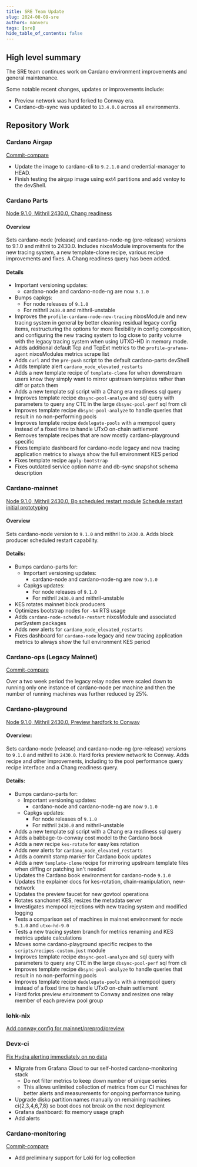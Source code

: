 ```yaml
---
title: SRE Team Update
slug: 2024-08-09-sre
authors: manveru
tags: [sre]
hide_table_of_contents: false
---
```


## High level summary

The SRE team continues work on Cardano environment improvements and general maintenance.

Some notable recent changes, updates or improvements include:

* Preview network was hard forked to Conway era.
* Cardano-db-sync was updated to `13.4.0.0` across all environments.


## Repository Work

### Cardano Airgap

[Commit-compare](https://github.com/IntersectMBO/cardano-airgap/compare/7dcea34...91ad33a)

* Update the image to cardano-cli to `9.2.1.0` and credential-manager to HEAD.
* Finish testing the airgap image using ext4 partitions and add ventoy to the devShell.


### Cardano Parts

[Node 9.1.0, Mithril 2430.0, Chang readiness](https://github.com/input-output-hk/cardano-parts/pull/45)

#### Overview

Sets cardano-node (release) and cardano-node-ng (pre-release) versions to 9.1.0
and mithril to 2430.0. Includes nixosModule improvements for the new tracing
system, a new template-clone recipe, various recipe improvements and fixes. A
Chang readiness query has been added.

#### Details

* Important versioning updates:
  * cardano-node and cardano-node-ng are now `9.1.0`
* Bumps capkgs:
  * For node releases of `9.1.0`
  * For mithril `2430.0` and mithril-unstable
* Improves the `profile-cardano-node-new-tracing` nixosModule and new tracing system in general by better cleaning residual legacy config items, restructuring the options for more flexibility in config composition, and configuring the new tracing system to log close to parity volume with the legacy tracing system when using UTXO-HD in memory mode.
* Adds additional default Tcp and TcpExt metrics to the `profile-grafana-agent` nixosModules metrics scrape list
* Adds `curl` and the `pre-push` script to the default cardano-parts devShell
* Adds template alert `cardano_node_elevated_restarts`
* Adds a new template recipe of `template-clone` for when downstream users know they simply want to mirror upstream templates rather than diff or patch them
* Adds a new template sql script with a Chang era readiness sql query
* Improves template recipe `dbsync-pool-analyze` and sql query with parameters to query any CTE in the large `dbsync-pool-perf` sql from cli
* Improves template recipe `dbsync-pool-analyze` to handle queries that result in no non-performing pools
* Improves template recipe `dedelegate-pools` with a mempool query instead of a fixed time to handle UTxO on-chain settlement
* Removes template recipes that are now mostly cardano-playground specific
* Fixes template dashboard for cardano-node legacy and new tracing application metrics to always show the full environment KES period
* Fixes template recipe `apply-bootstrap`
* Fixes outdated service option name and db-sync snapshot schema description


### Cardano-mainnet

[Node 9.1.0, Mithril 2430.0, Bp scheduled restart module](https://github.com/input-output-hk/cardano-mainnet/pull/18)
[Schedule restart initial prototyping](https://github.com/input-output-hk/cardano-mainnet/pull/19)

#### Overview

Sets cardano-node version to `9.1.0` and mithril to `2430.0`. Adds block
producer scheduled restart capability.

#### Details:

* Bumps cardano-parts for:
  * Important versioning updates:
    * cardano-node and cardano-node-ng are now `9.1.0`
  * Capkgs updates:
    * For node releases of `9.1.0`
    * For mithril `2430.0` and mithril-unstable
* KES rotates mainnet block producers
* Optimizes bootstrap nodes for `-N4` RTS usage
* Adds `cardano-node-schedule-restart` nixosModule and associated perSystem packages
* Adds new alerts for `cardano_node_elevated_restarts`
* Fixes dashboard for `cardano-node` legacy and new tracing application metrics to always show the full environment KES period


### Cardano-ops (Legacy Mainnet)

[Commit-compare](https://github.com/input-output-hk/cardano-ops/compare/50a9825...825d35c)

Over a two week period the legacy relay nodes were scaled down to running only
one instance of cardano-node per machine and then the number of running
machines was further reduced by 25%.


### Cardano-playground

[Node 9.1.0, Mithril 2430.0, Preview hardfork to Conway](https://github.com/input-output-hk/cardano-playground/pull/29)

#### Overview:

Sets cardano-node (release) and cardano-node-ng (pre-release) versions to
`9.1.0` and mithril to `2430.0`. Hard forks preview network to Conway. Adds
recipe and other improvements, including to the pool performance query recipe
interface and a Chang readiness query.

#### Details:

* Bumps cardano-parts for:
  * Important versioning updates:
    * cardano-node and cardano-node-ng are now `9.1.0`
  * Capkgs updates:
    * For node releases of `9.1.0`
    * For mithril `2430.0` and mithril-unstable
* Adds a new template sql script with a Chang era readiness sql query
* Adds a babbage-to-conway cost model to the Cardano book
* Adds a new recipe `kes-rotate` for easy kes rotation
* Adds new alerts for `cardano_node_elevated_restarts`
* Adds a commit stamp marker for Cardano book updates
* Adds a new `template-clone` recipe for mirroring upstream template files when diffing or patching isn't needed
* Updates the Cardano book environment for cardano-node `9.1.0`
* Updates the explainer docs for kes-rotation, chain-manipulation, new-network
* Updates the preview faucet for new govtool operations
* Rotates sanchonet KES, resizes the metadata server
* Investigates mempool rejections with new tracing system and modified logging
* Tests a comparison set of machines in mainnet environment for node `9.1.0` and `utxo-hd-9.0`
* Tests a new tracing system branch for metrics renaming and KES metrics update calculations
* Moves some cardano-playground specific recipes to the `scripts/recipes-custom.just` module
* Improves template recipe `dbsync-pool-analyze` and sql query with parameters to query any CTE in the large `dbsync-pool-perf` sql from cli
* Improves template recipe `dbsync-pool-analyze` to handle queries that result in no non-performing pools
* Improves template recipe `dedelegate-pools` with a mempool query instead of a fixed time to handle UTxO on-chain settlement
* Hard forks preview environment to Conway and resizes one relay member of each preview pool group


### Iohk-nix

[Add conway config for mainnet/preprod/preview](https://github.com/input-output-hk/iohk-nix/pull/586)


### Devx-ci

[Fix Hydra alerting immediately on no data](https://github.com/input-output-hk/devx-ci/commit/8e1eebb6bfaf4f1aa46347564581a3cf08245ec6)

* Migrate from Grafana Cloud to our self-hosted cardano-monitoring stack
  * Do not filter metrics to keep down number of unique series
  * This allows unlimited collection of metrics from our CI machines for better alerts and measurements for ongoing performance tuning.
* Upgrade disko partition names manually on remaining machines ci{2,3,4,6,7,8} so boot does not break on the next deployment
* Grafana dashboard: fix memory usage graph
* Add alerts

### Cardano-monitoring

[Commit-compare](https://github.com/input-output-hk/cardano-monitoring/compare/75b25ad...2c0b022)

* Add preliminary support for Loki for log collection
